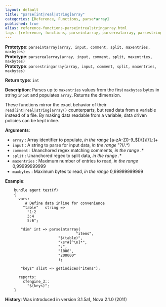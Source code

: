 ```yaml
---
layout: default
title: "parse[int|real|string]array"
categories: [Reference, Functions, parse*array]
published: true
alias: reference-functions-parseintrealstringarray.html
tags: [reference, functions, parseintarray, parserealarray, parsestringarray]
---
```


**Prototype**: `parseintarray(array, input, comment, split, maxentries, maxbytes)`<br>
**Prototype**: `parserealarray(array, input, comment, split, maxentries, maxbytes)`<br>
**Prototype**: `parsestringarray(array, input, comment, split, maxentries, maxbytes)`<br>

**Return type**: `int`

**Description**: Parses up to `maxentries` values from the first `maxbytes` 
bytes in string `input` and populates `array`. Returns the dimension.

These functions mirror the exact behavior of their 
`read[int|real|string]array()` counterparts, but read data from a variable 
instead of a file. By making data readable from a variable, data driven 
policies can be kept inline.

**Arguments**:

* `array` : Array identifier to populate, *in the range*
[a-zA-Z0-9\_\$(){}\\[\\].:]+
* `input` : A string to parse for input data, *in the range* "?(/.\*)
* `comment` : Unanchored regex matching comments, *in the range* .\*
* `split` : Unanchored regex to split data, *in the range* .\*
* `maxentries` : Maximum number of entries to read, *in the range*
0,99999999999
* `maxbytes` : Maximum bytes to read, *in the range* 0,99999999999

**Example**:

```cf3
    bundle agent test(f) 
    {
      vars:
         # Define data inline for convenience
        "table"   string => 
          "1:2
          3:4
          5:6";

       "dim" int => parseintarray(
                                "items",
                        "$(table)",
                        "\s*#[^\n]*",
                        ":",
                        "1000",
                        "200000"
                        );

       "keys" slist => getindices("items");

      reports:
        cfengine_3::
          "$(keys)";
    }
```

**History**: Was introduced in version 3.1.5a1, Nova 2.1.0 (2011)
